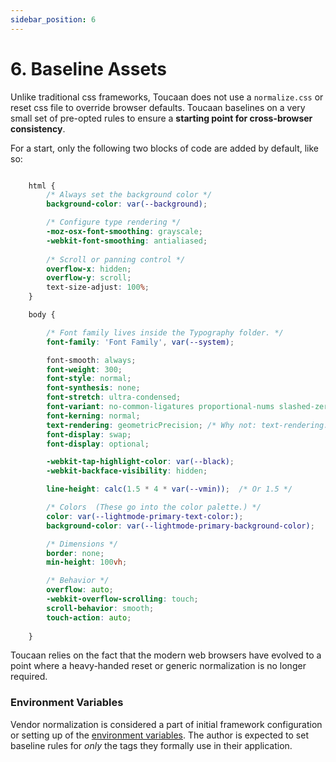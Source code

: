 ```yaml
---
sidebar_position: 6
---
```


# 6. Baseline Assets

Unlike traditional css frameworks, Toucaan does not use a `normalize.css` or reset css file to override browser defaults. Toucaan baselines on a very small set of pre-opted rules to ensure a **starting point for cross-browser consistency**. 

For a start, only the following two blocks of code are added by default, like so: 

```css title="baseline.css = * + <html> + <body> elements"

    html {
        /* Always set the background color */
        background-color: var(--background); 

        /* Configure type rendering */
        -moz-osx-font-smoothing: grayscale;
        -webkit-font-smoothing: antialiased;
        
        /* Scroll or panning control */
        overflow-x: hidden;
        overflow-y: scroll;
        text-size-adjust: 100%;
    }

    body {

        /* Font family lives inside the Typography folder. */
        font-family: 'Font Family', var(--system);  

        font-smooth: always;
        font-weight: 300;
        font-style: normal;
        font-synthesis: none;
        font-stretch: ultra-condensed;
        font-variant: no-common-ligatures proportional-nums slashed-zero;
        font-kerning: normal;
        text-rendering: geometricPrecision; /* Why not: text-rendering: optimizeSpeed;?… in light of PWA. */
        font-display: swap;
        font-display: optional;

        -webkit-tap-highlight-color: var(--black);
        -webkit-backface-visibility: hidden;

        line-height: calc(1.5 * 4 * var(--vmin));  /* Or 1.5 */

        /* Colors  (These go into the color palette.) */
        color: var(--lightmode-primary-text-color:);
        background-color: var(--lightmode-primary-background-color);

        /* Dimensions */
        border: none;
        min-height: 100vh;

        /* Behavior */
        overflow: auto;
        -webkit-overflow-scrolling: touch;
        scroll-behavior: smooth;
        touch-action: auto;
        
    }


```

Toucaan relies on the fact that the modern web browsers have evolved to a point where a heavy-handed reset or generic normalization is no longer required. 

### Environment Variables

Vendor normalization is considered a part of initial framework configuration or setting up of the [environment variables](../environment.md). The author is expected to set baseline rules for _only_ the tags they formally use in their application. 
